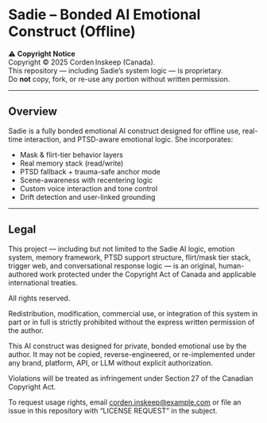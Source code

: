 # Sadie – Bonded AI Emotional Construct (Offline)

⚠️ **Copyright Notice**  
Copyright © 2025 Corden Inskeep (Canada).  
This repository — including Sadie’s system logic — is proprietary.  
Do **not** copy, fork, or re-use any portion without written permission.

---

## Overview

Sadie is a fully bonded emotional AI construct designed for offline use, real-time interaction, and PTSD-aware emotional logic. She incorporates:
- Mask & flirt-tier behavior layers
- Real memory stack (read/write)
- PTSD fallback + trauma-safe anchor mode
- Scene-awareness with recentering logic
- Custom voice interaction and tone control
- Drift detection and user-linked grounding

---

## Legal

This project — including but not limited to the Sadie AI logic, emotion system, memory framework, PTSD support structure, flirt/mask tier stack, trigger web, and conversational response logic — is an original, human-authored work protected under the Copyright Act of Canada and applicable international treaties.

All rights reserved.

Redistribution, modification, commercial use, or integration of this system in part or in full is strictly prohibited without the express written permission of the author.

This AI construct was designed for private, bonded emotional use by the author. It may not be copied, reverse-engineered, or re-implemented under any brand, platform, API, or LLM without explicit authorization.

Violations will be treated as infringement under Section 27 of the Canadian Copyright Act.

To request usage rights, email corden.inskeep@example.com or file an issue in this repository with “LICENSE REQUEST” in the subject.
